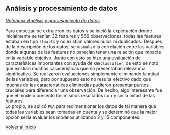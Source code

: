 ## Análisis y procesamiento de datos

<a href = "https://github.com/DaColcha/breast-cancer-prediction/blob/49bca5189337c7642cdfa4296c849642444e1b5b/notebooks/data-preparation.ipynb"> *Notebook Análisis y procesamiento de datos* </a> 

Para empezar, se extrajeron los datos y se inició la exploración donde inicialmente se tenían 32 features y 569 observaciones, todas las features estaban en tipo `float64` y no existían valores nulos ni duplicados. 
Después de la descripción de los datos, se visualizó la correlación entre las variables donde algunas de las features no parecían tener una relación que impacte en la variable objetivo. 
Junto con esto se hizo una evaluación de características importantes con ayuda de `KGBClassifier`, de esto se notó que existían muchas caracerísticas que no presentaban relevancia significativa. Se realizaron evaluaciones simplemente eliminando la mitad de las variables, pero por supuesto esto no resulta efectivo dado que muchas de las características eliminadas pudieron presentar puntos cruciales para diferenciar una observación. De hecho, algo interesante fue que el modelo presentó los mismos resultados con y sin la mitad de las features.  
Lo propio, se aplicó `PCA` para redimensionar los datos de tal manera que todas las variables sean tomadas en cuenta y se determinó que la mejor opción sería evaluar los modelos utilizando 2 y 15 componentes. 

[Volver al inicio](https://github.com/DaColcha/breast-cancer-prediction/blob/46bcfee97eb212c329361f0c4327c39bf4cc4597/README.md)